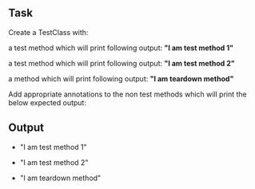 
## Task
Create a TestClass with:

a test method which will print following output:
**"I am test method 1"**

a test method which will print following output:
**"I am test method 2"**

a method which will print following output:
**"I am teardown method"**

Add appropriate annotations to the non test methods which will print the below expected output:

## Output

* "I am test method 1"

* "I am test method 2"

* "I am teardown method"